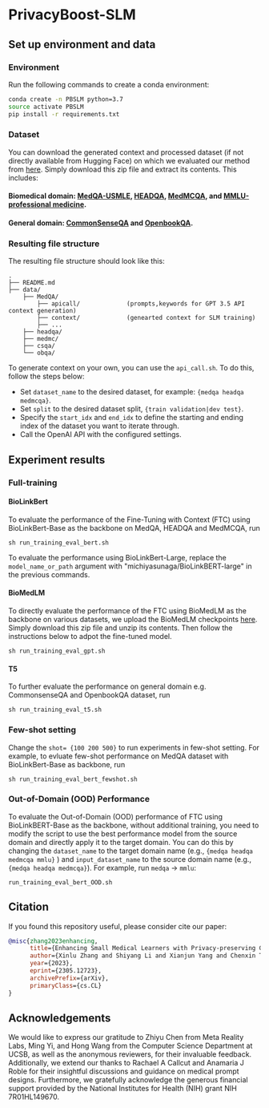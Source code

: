 # PrivacyBoost-SLM

## Set up environment and data

### Environment
Run the following commands to create a conda environment:
```bash
conda create -n PBSLM python=3.7
source activate PBSLM
pip install -r requirements.txt
```

### Dataset

You can download the generated context and processed dataset (if not directly available from Hugging Face) on which we evaluated our method from [here](https://drive.google.com/file/d/1JPtOkqpku540NL1wQLtWJkuGWIs2HfA0/view?usp=sharing). Simply download this zip file and extract its contents.
This includes:
#### Biomedical domain: [MedQA-USMLE](https://github.com/jind11/MedQA), [HEADQA](https://github.com/aghie/head-qa), [MedMCQA](https://medmcqa.github.io/), and [MMLU-professional medicine](https://github.com/hendrycks/test).
#### General domain: [CommonSenseQA](https://www.tau-nlp.sites.tau.ac.il/commonsenseqa) and [OpenbookQA](https://allenai.org/data/open-book-qa).


### Resulting file structure

The resulting file structure should look like this:

```plain
.
├── README.md
├── data/
    ├── MedQA/  
        ├── apicall/             (prompts,keywords for GPT 3.5 API context generation)
        ├── context/             (genearted context for SLM training)
        ├── ...
    ├── headqa/
    ├── medmc/
    ├── csqa/
    └── obqa/
```


To generate context on your own, you can use the `api_call.sh`. To do this, follow the steps below:
- Set `dataset_name` to the desired dataset, for example: `{medqa headqa medmcqa}`.
- Set `split` to the desired dataset split, `{train validation|dev test}`.
- Specify the `start_idx` and `end_idx` to define the starting and ending index of the dataset you want to iterate through.
- Call the OpenAI API with the configured settings.

## Experiment results

###  Full-training 

#### BioLinkBert
To evaluate the performance of the Fine-Tuning with Context (FTC) using BioLinkBert-Base as the backbone on MedQA, HEADQA and MedMCQA, run
```
sh run_training_eval_bert.sh 
```

To evaluate the performance using BioLinkBert-Large, replace the `model_name_or_path` argument with "michiyasunaga/BioLinkBERT-large" in the previous commands.

#### BioMedLM
To directly evaluate the performance of the FTC using BioMedLM as the backbone on various datasets, we upload the BioMedLM checkpoints [here](https://drive.google.com/file/d/1gB-V6D_3xaRaYDkUrdUhJE8j6RQjNHou/view?usp=sharing). Simply download this zip file and unzip its contents. Then follow the instructions below to adpot the fine-tuned model.
```
sh run_training_eval_gpt.sh 
```

#### T5
To further evaluate the performance on general domain e.g. CommonsenseQA and OpenbookQA dataset, run

```
sh run_training_eval_t5.sh 
```


###  Few-shot setting

Change the `shot= {100 200 500}` to run experiments in few-shot setting. For example, to evluate few-shot performance on MedQA dataset with BioLinkBert-Base as backbone, run
```
sh run_training_eval_bert_fewshot.sh 
```

###  Out-of-Domain (OOD) Performance
To evaluate the Out-of-Domain (OOD) performance of FTC using BioLinkBERT-Base as the backbone, without additional training, you need to modify the script to use the best performance model from the source domain and directly apply it to the target domain. You can do this by changing the `dataset_name`  to the target domain name (e.g.,  `{medqa headqa medmcqa mmlu}` ) and `input_dataset_name` to the source domain name (e.g., `{medqa headqa medmcqa}`). For example, run `medqa` -> `mmlu`:

```
run_training_eval_bert_OOD.sh
```



## Citation

If you found this repository useful, please consider cite our paper:

```bibtex
@misc{zhang2023enhancing,
      title={Enhancing Small Medical Learners with Privacy-preserving Contextual Prompting}, 
      author={Xinlu Zhang and Shiyang Li and Xianjun Yang and Chenxin Tian and Yao Qin and Linda Ruth Petzold},
      year={2023},
      eprint={2305.12723},
      archivePrefix={arXiv},
      primaryClass={cs.CL}
}
```
## Acknowledgements

We would like to express our gratitude to Zhiyu Chen from Meta Reality Labs, Ming Yi, and Hong Wang from the Computer Science Department at UCSB, as well as the anonymous reviewers, for their invaluable feedback. Additionally, we extend our thanks to Rachael A Callcut and Anamaria J Roble for their insightful discussions and guidance on medical prompt designs. Furthermore, we gratefully acknowledge the generous financial support provided by the National Institutes for Health (NIH) grant NIH 7R01HL149670.

